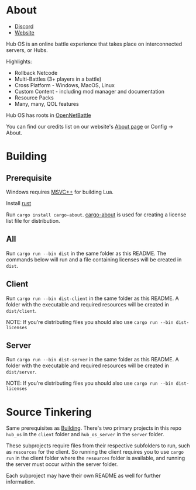 # About

- [Discord](https://discord.hubos.dev)
- [Website](https://hubos.dev)

Hub OS is an online battle experience that takes place on interconnected servers, or Hubs.

Highlights:

- Rollback Netcode
- Multi-Battles (3+ players in a battle)
- Cross Platform - Windows, MacOS, Linux
- Custom Content - including mod manager and documentation
- Resource Packs
- Many, many, QOL features

Hub OS has roots in [OpenNetBattle](https://github.com/TheMaverickProgrammer/OpenNetBattle)

You can find our credits list on our website's [About page](https://hubos.dev/about) or Config -> About.

# Building

## Prerequisite

Windows requires [MSVC++](https://docs.microsoft.com/en-us/cpp/windows/latest-supported-vc-redist?view=msvc-170#visual-studio-2015-2017-2019-and-2022) for building Lua.

Install [rust](https://www.rust-lang.org/tools/install)

Run `cargo install cargo-about`. [cargo-about](https://crates.io/crates/cargo-about) is used for creating a license list file for distribution.

## All

Run `cargo run --bin dist` in the same folder as this README.
The commands below will run and a file containing licenses will be created in `dist`.

## Client

Run `cargo run --bin dist-client` in the same folder as this README.
A folder with the executable and required resources will be created in `dist/client`.

NOTE: If you're distributing files you should also use `cargo run --bin dist-licenses`

## Server

Run `cargo run --bin dist-server` in the same folder as this README.
A folder with the executable and required resources will be created in `dist/server`.

NOTE: If you're distributing files you should also use `cargo run --bin dist-licenses`

# Source Tinkering

Same prerequisites as [Building](#building). There's two primary projects in this repo `hub_os` in the `client` folder and `hub_os_server` in the `server` folder.

These subprojects require files from their respective subfolders to run, such as `resources` for the client. So running the client requires you to use `cargo run` in the client folder where the `resources` folder is available, and running the server must occur within the server folder.

Each subproject may have their own README as well for further information.
